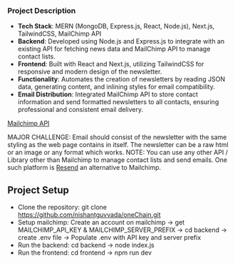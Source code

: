 ### Project Description

-   **Tech Stack**: MERN (MongoDB, Express.js, React, Node.js), Next.js, TailwindCSS, MailChimp API
-   **Backend**: Developed using Node.js and Express.js to integrate with an existing API for fetching news data and MailChimp API to manage contact lists.
-   **Frontend**: Built with React and Next.js, utilizing TailwindCSS for responsive and modern design of the newsletter.
-   **Functionality**: Automates the creation of newsletters by reading JSON data, generating content, and inlining styles for email compatibility.
-   **Email Distribution**: Integrated MailChimp API to store contact information and send formatted newsletters to all contacts, ensuring professional and consistent email delivery.

[Mailchimp API](https://mailchimp.com/developer/marketing/api/campaigns/)

MAJOR CHALLENGE: Email should consist of the newsletter with the same styling as the web page contains in itself. The newsletter can be a raw html or an image or any format which works.
NOTE: You can use any other API / Library other than Mailchimp to manage contact lists and send emails. One such platform is [Resend](https://resend.com/docs/introduction) an alternative to Mailchimp.

## Project Setup

- Clone the repository: git clone https://github.com/nishantguvvada/oneChain.git
- Setup mailchimp: Create an account on mailchimp -> get MAILCHIMP_API_KEY & MAILCHIMP_SERVER_PREFIX -> cd backend -> create .env file -> Populate .env with API key and server prefix
- Run the backend: cd backend -> node index.js
- Run the frontend: cd frontend -> npm run dev
